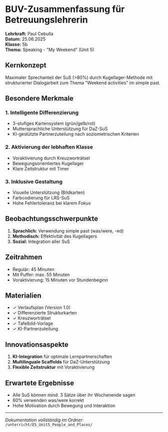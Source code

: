 # BUV-Zusammenfassung für Betreuungslehrerin

**Lehrkraft:** Paul Cebulla  
**Datum:** 25.06.2025  
**Klasse:** 5b  
**Thema:** Speaking - "My Weekend" (Unit 5)

## Kernkonzept
Maximaler Sprechanteil der SuS (>80%) durch Kugellager-Methode mit strukturierter Dialogarbeit zum Thema "Weekend activities" im simple past.

## Besondere Merkmale

### 1. Intelligente Differenzierung
- 3-stufiges Kartensystem (grün/gelb/rot)
- Muttersprachliche Unterstützung für DaZ-SuS
- KI-gestützte Partnerzuteilung nach soziometrischen Kriterien

### 2. Aktivierung der lebhaften Klasse
- Voraktivierung durch Kreuzworträtsel
- Bewegungsorientiertes Kugellager
- Klare Zeitstruktur mit Timer

### 3. Inklusive Gestaltung
- Visuelle Unterstützung (Bildkarten)
- Farbcodierung für LRS-SuS
- Hohe Fehlertoleranz bei klarem Fokus

## Beobachtungsschwerpunkte
1. **Sprachlich:** Verwendung simple past (was/were, -ed)
2. **Methodisch:** Effektivität des Kugellagers
3. **Sozial:** Integration aller SuS

## Zeitrahmen
- Regulär: 45 Minuten
- Mit Puffer: max. 55 Minuten
- Voraktivierung: 15 Minuten vor Stundenbeginn

## Materialien
- ✓ Verlaufsplan (Version 1.0)
- ✓ Differenzierte Strukturkarten
- ✓ Kreuzworträtsel
- ✓ Tafelbild-Vorlage
- ✓ KI-Partnerzuteilung

## Innovationsaspekte
1. **KI-Integration** für optimale Lernpartnerschaften
2. **Multilinguale Scaffolds** für DaZ-Unterstützung
3. **Flexible Zeitstruktur** mit Voraktivierung

## Erwartete Ergebnisse
- Alle SuS können mind. 3 Sätze über ihr Wochenende sagen
- 80% verwenden was/were korrekt
- Hohe Motivation durch Bewegung und Interaktion

---
*Dokumentation vollständig im Ordner:*  
`/unterricht/E5_Unit5_People_and_Places/`